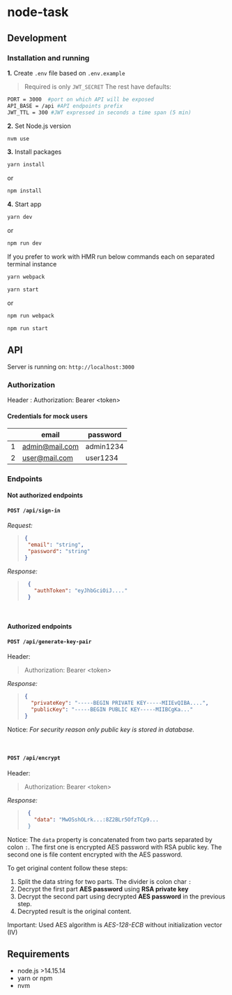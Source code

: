 # node-task

## Development

### Installation and running

**1.** Create `.env` file based on `.env.example`
> Required is only `JWT_SECRET`
> The rest have defaults:

```sh
PORT = 3000  #port on which API will be exposed
API_BASE = /api #API endpoints prefix
JWT_TTL = 300 #JWT expressed in seconds a time span (5 min)
```

**2.** Set Node.js version

```sh
nvm use
```

**3.** Install packages

```sh
yarn install
```

or

```sh
npm install
```

**4.** Start app

```sh
yarn dev
```

or

```sh
npm run dev
```

If you prefer to work with HMR run below commands each on separated terminal instance

```sh
yarn webpack

yarn start
```

or

```sh
npm run webpack

npm run start
```

## API

Server is running on: `http://localhost:3000`

### Authorization

Header
  : Authorization: Bearer \<token>

#### Credentials for mock users

|       | email          | password  |
| :---: | -------------- | --------- |
|   1   | admin@mail.com | admin1234 |
|   2   | user@mail.com  | user1234  |

### Endpoints

#### Not authorized endpoints

#### `POST /api/sign-in`

*Request:*

>```json
>{
>  "email": "string",
>  "password": "string"
>}

*Response:*

>```json
>  {
>    "authToken": "eyJhbGciOiJ...."
>  }
>  ```

&nbsp;

#### Authorized endpoints

#### `POST /api/generate-key-pair`

Header:
> Authorization: Bearer \<token>

*Response:*

>```json
>{
>   "privateKey": "-----BEGIN PRIVATE KEY-----MIIEvQIBA....",
>   "publicKey": "-----BEGIN PUBLIC KEY-----MIIBCgKa..."
>}
>  ```

Notice: *For security reason only public key is stored in database.*

&nbsp;

#### `POST /api/encrypt`

Header:
> Authorization: Bearer \<token>

*Response:*

>```json
>  {
>    "data": "MwOSshOLrk...:8Z2BLr5OfzTCp9...
>  }
>  ```

Notice: The `data` property is concatenated from two parts separated by colon `:`. The first one is encrypted AES password with RSA public key. The second one is file content encrypted with the AES password.

To get original content follow these steps:

  1. Split the data string for two parts. The divider is colon char `:`
  2. Decrypt the first part **AES password** using **RSA private key**
  3. Decrypt the second part using decrypted **AES password** in the previous step.
  4. Decrypted result is the original content.

Important: Used AES algorithm is *AES-128-ECB* without initialization vector (IV)
&nbsp;

## Requirements

* node.js >14.15.14
* yarn or npm
* nvm
